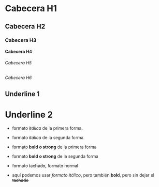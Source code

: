 # Cabecera H1
## Cabecera H2
### Cabecera H3
#### Cabecera H4
###### Cabecera H5
###### Cabecera H6


Underline 1
-----------

Underline 2
===========

- formato *itálica* de la primera forma.
- formato _itálica_ de la segunda forma.

- formato **bold o strong** de la primera forma
- formato __bold o strong__ de la segunda forma

- formato ~~tachado~~, formato normal

- aquí podemos usar *formato itálico*, pero también **bold**, pero sin dejar el ~~tachado~~






